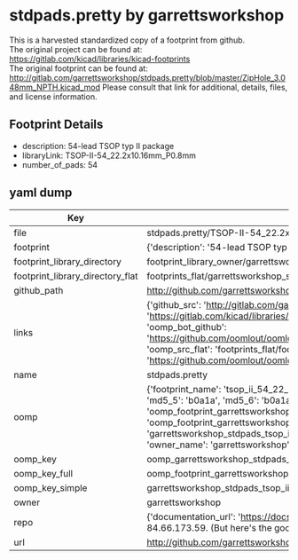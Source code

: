 # stdpads.pretty by garrettsworkshop  
This is a harvested standardized copy of a footprint from github.  
The original project can be found at:  
https://gitlab.com/kicad/libraries/kicad-footprints  
The original footprint can be found at:
http://gitlab.com/garrettsworkshop/stdpads.pretty/blob/master/ZipHole_3.048mm_NPTH.kicad_mod
Please consult that link for additional, details, files, and license information.  
## Footprint Details
* description: 54-lead TSOP typ II package  
* libraryLink: TSOP-II-54_22.2x10.16mm_P0.8mm  
* number_of_pads: 54  
## yaml dump  
| Key | Value |  
| --- | --- |  
| file | stdpads.pretty/TSOP-II-54_22.2x10.16mm_P0.8mm.kicad_mod |  
| footprint | {'description': '54-lead TSOP typ II package', 'libraryLink': 'TSOP-II-54_22.2x10.16mm_P0.8mm', 'number_of_pads': 54} |  
| footprint_library_directory | footprint_library_owner/garrettsworkshop_stdpads.pretty |  
| footprint_library_directory_flat | footprints_flat/garrettsworkshop_stdpads_tsop_ii_54_22_2x10_16mm_p0_8mm/working |  
| github_path | http://github.com/garrettsworkshop/stdpads.pretty/blob/master/TSOP-II-54_22.2x10.16mm_P0.8mm.kicad_mod |  
| links | {'github_src': 'http://gitlab.com/garrettsworkshop/stdpads.pretty/blob/master/ZipHole_3.048mm_NPTH.kicad_mod', 'github_src_repo': 'https://gitlab.com/kicad/libraries/kicad-footprints', 'oomp_bot': 'footprints/garrettsworkshop_stdpads_tsop_ii_54_22_2x10_16mm_p0_8mm/working', 'oomp_bot_github': 'https://github.com/oomlout/oomlout_oomp_footprint_bot/tree/main/footprints/garrettsworkshop_stdpads_tsop_ii_54_22_2x10_16mm_p0_8mm/working', 'oomp_src_flat': 'footprints_flat/footprints_flat/garrettsworkshop_stdpads_tsop_ii_54_22_2x10_16mm_p0_8mm/working', 'oomp_src_flat_github': 'https://github.com/oomlout/oomlout_oomp_footprint_src/tree/main/footprints_flat/garrettsworkshop_stdpads_tsop_ii_54_22_2x10_16mm_p0_8mm/working'} |  
| name | stdpads.pretty |  
| oomp | {'footprint_name': 'tsop_ii_54_22_2x10_16mm_p0_8mm', 'library_name': 'stdpads', 'md5': 'b0a1a2f0609f4fe4dad4f05b50faa801', 'md5_10': 'b0a1a2f060', 'md5_5': 'b0a1a', 'md5_6': 'b0a1a2', 'oomp_key': 'oomp_garrettsworkshop_stdpads_tsop_ii_54_22_2x10_16mm_p0_8mm', 'oomp_key_extra': 'oomp_footprint_garrettsworkshop_stdpads_tsop_ii_54_22_2x10_16mm_p0_8mm', 'oomp_key_full': 'oomp_footprint_garrettsworkshop_stdpads_tsop_ii_54_22_2x10_16mm_p0_8mm_b0a1a2', 'oomp_key_simple': 'garrettsworkshop_stdpads_tsop_ii_54_22_2x10_16mm_p0_8mm', 'original_filename': 'stdpads.pretty/TSOP-II-54_22.2x10.16mm_P0.8mm.kicad_mod', 'owner_name': 'garrettsworkshop'} |  
| oomp_key | oomp_garrettsworkshop_stdpads_tsop_ii_54_22_2x10_16mm_p0_8mm |  
| oomp_key_full | oomp_footprint_garrettsworkshop_stdpads_tsop_ii_54_22_2x10_16mm_p0_8mm |  
| oomp_key_simple | garrettsworkshop_stdpads_tsop_ii_54_22_2x10_16mm_p0_8mm |  
| owner | garrettsworkshop |  
| repo | {'documentation_url': 'https://docs.github.com/rest/overview/resources-in-the-rest-api#rate-limiting', 'message': "API rate limit exceeded for 84.66.173.59. (But here's the good news: Authenticated requests get a higher rate limit. Check out the documentation for more details.)"} |  
| url | http://github.com/garrettsworkshop/stdpads.pretty |  

